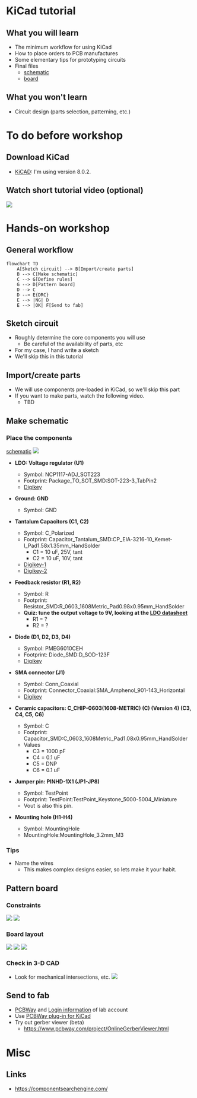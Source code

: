 # KiCad tutorial

## What you will learn
- The minimum workflow for using KiCad
- How to place orders to PCB manufactures
- Some elementary tips for prototyping circuits
- Final files
    - [schematic](/KiCad/export/sch.pdf)
    - [board](/KiCad/export/brd.pdf)

## What you won't learn
- Circuit design (parts selection, patterning, etc.)

# To do before workshop

## Download KiCad
- [KiCAD](https://www.kicad.org/): I'm using version 8.0.2.

## Watch short tutorial video (optional)
[![](https://img.youtube.com/vi/3FGNw28xBr0/0.jpg)](https://www.youtube.com/watch?v=3FGNw28xBr0)

# Hands-on workshop

## General workflow
```mermaid
flowchart TD
    A[Sketch circuit] --> B[Import/create parts]
    B --> C[Make schematic]
    C --> G[Define rules]
    G --> D[Pattern board]
    D --> C
    D --> E{DRC}
    E --> |NG| D
    E --> |OK| F[Send to fab]
```

## Sketch circuit
- Roughly determine the core components you will use
    - Be careful of the availability of parts, etc
- For my case, I hand write a sketch
- We'll skip this in this tutorial

## Import/create parts
- We will use components pre-loaded in KiCad, so we'll skip this part
- If you want to make parts, watch the following video.
    - TBD

## Make schematic
### Place the components
[schematic](/KiCad/export/sch.pdf)
![](./img/schematic_done.png)
- **LDO: Voltage regulator (U1)**
    - Symbol: NCP1117-ADJ_SOT223
    - Footprint: Package_TO_SOT_SMD:SOT-223-3_TabPin2
    - [Digikey](https://www.digikey.jp/product-detail/ja/on-semiconductor/NCP1117STAT3G/NCP1117STAT3GOSCT-ND/1967218)

- **Ground: GND**
    - Symbol: GND

- **Tantalum Capacitors (C1, C2)**
    - Symbol: C_Polarized
    - Footprint: Capacitor_Tantalum_SMD:CP_EIA-3216-10_Kemet-I_Pad1.58x1.35mm_HandSolder
        - C1 = 10 uF, 25V, tant
        - C2 = 10 uF, 10V, tant
    - [Digikey-1](https://www.digikey.jp/ja/products/detail/kemet/T491A106M020AT/1739472)
    - [Digikey-2](https://www.digikey.jp/ja/products/detail/kemet/T491A106K010AT/818545)

- **Feedback resistor (R1, R2)**
    - Symbol: R
    - Footprint: Resistor_SMD:R_0603_1608Metric_Pad0.98x0.95mm_HandSolder
    - **Quiz: tune the output voltage to 9V, looking at the [LDO datasheet](https://www.onsemi.com/pdf/datasheet/ncp1117-d.pdf)**
        - R1 = ?
        - R2 = ?

- **Diode (D1, D2, D3, D4)**
    - Symbol: PMEG6010CEH
    - Footprint: Diode_SMD:D_SOD-123F
    - [Digikey](https://www.digikey.jp/product-detail/ja/nexperia-usa-inc/PMEG6010CEH-115/1727-3848-1-ND/1589917)

- **SMA connector (J1)**
    - Symbol: Conn_Coaxial
    - Footprint: Connector_Coaxial:SMA_Amphenol_901-143_Horizontal
    - [Digikey](https://www.digikey.jp/products/ja?keywords=60311002114501)

- **Ceramic capacitors: C_CHIP-0603(1608-METRIC) (C) (Version 4) (C3, C4, C5, C6)**
    - Symbol: C
    - Footprint: Capacitor_SMD:C_0603_1608Metric_Pad1.08x0.95mm_HandSolder
    - Values
        - C3 = 1000 pF
        - C4 = 0.1 uF
        - C5 = DNP
        - C6 = 0.1 uF

- **Jumper pin: PINHD-1X1 (JP1-JP8)**
    - Symbol: TestPoint
    - Footprint: TestPoint:TestPoint_Keystone_5000-5004_Miniature
    - Vout is also this pin.

- **Mounting hole (H1-H4)**
    - Symbol: MountingHole
    - MountingHole:MountingHole_3.2mm_M3

### Tips
- Name the wires
    - This makes complex designs easier, so lets make it your habit.

## Pattern board

### Constraints
![](./img/board_setup.png)
![](./img/constraints.png)

### Board layout
![](./img/board_before_layout.png)
![](./img/parts_place.png)
![](./img/board_layout.png)

### Check in 3-D CAD
- Look for mechanical intersections, etc.
![](./img/3d_view.png)

## Send to fab
- [PCBWay](https://www.pcbway.com/) and [Login information](https://sites.google.com/a/akg.t.u-tokyo.ac.jp/wiki) of lab account
- Use [PCBWay plug-in for KiCad](https://github.com/pcbway/PCBWay-Plug-in-for-Kicad)
- Try out gerber viewer (beta)
    - https://www.pcbway.com/project/OnlineGerberViewer.html

# Misc

## Links
- https://componentsearchengine.com/